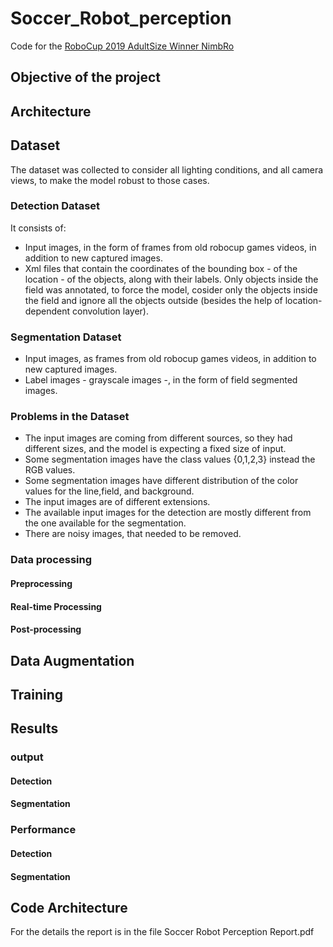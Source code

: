 # Soccer_Robot_perception
Code for the [RoboCup 2019 AdultSize Winner NimbRo](https://arxiv.org/abs/1912.07405)

## Objective of the project

## Architecture

## Dataset
The dataset was collected to consider all lighting conditions, and all camera views, to make the model robust to those cases.
### Detection Dataset
It consists of:
- Input images, in the form of frames from old robocup games videos, in addition to new captured images.
- Xml files that contain the coordinates of the bounding box - of the location - of the objects, along with their labels. Only objects inside the field was annotated, to force the model, cosider only the objects inside the field and ignore all the objects outside (besides the help of location-dependent convolution layer).
### Segmentation Dataset
- Input images, as frames from old robocup games videos, in addition to new captured images.
- Label images - grayscale images -, in the form of field segmented images.
### Problems in the Dataset
- The input images are coming from different sources, so they had different sizes, and the model is expecting a fixed size of input.
- Some segmentation images have the class values {0,1,2,3} instead the RGB values.
- Some segmentation images have different distribution of the color values for the line,field, and background.
- The input images are of different extensions.
- The available input images for the detection are mostly different from the one available for the segmentation. 
- There are noisy images, that needed to be removed.
### Data processing
#### Preprocessing
#### Real-time Processing
#### Post-processing


## Data Augmentation

## Training

## Results
### output
#### Detection
#### Segmentation
### Performance
#### Detection
#### Segmentation

## Code Architecture


For the details the report is in the file Soccer Robot Perception Report.pdf
